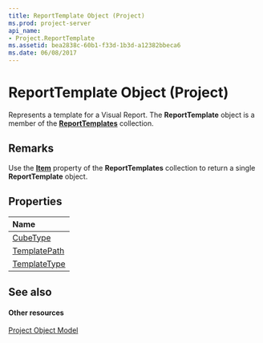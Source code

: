 ```yaml
---
title: ReportTemplate Object (Project)
ms.prod: project-server
api_name:
- Project.ReportTemplate
ms.assetid: bea2838c-60b1-f33d-1b3d-a12382bbeca6
ms.date: 06/08/2017
---
```



# ReportTemplate Object (Project)

Represents a template for a Visual Report. The  **ReportTemplate** object is a member of the **[ReportTemplates](reporttemplates-object-project.md)** collection.
 


## Remarks

Use the  **[Item](reporttemplates-item-property-project.md)** property of the **ReportTemplates** collection to return a single **ReportTemplate** object.
 

 

## Properties



|**Name**|
|:-----|
|[CubeType](reporttemplate-cubetype-property-project.md)|
|[TemplatePath](reporttemplate-templatepath-property-project.md)|
|[TemplateType](reporttemplate-templatetype-property-project.md)|

## See also


#### Other resources


 
[Project Object Model](http://msdn.microsoft.com/library/900b167b-88ec-ea88-15b7-27bb90c22ac6%28Office.15%29.aspx)
